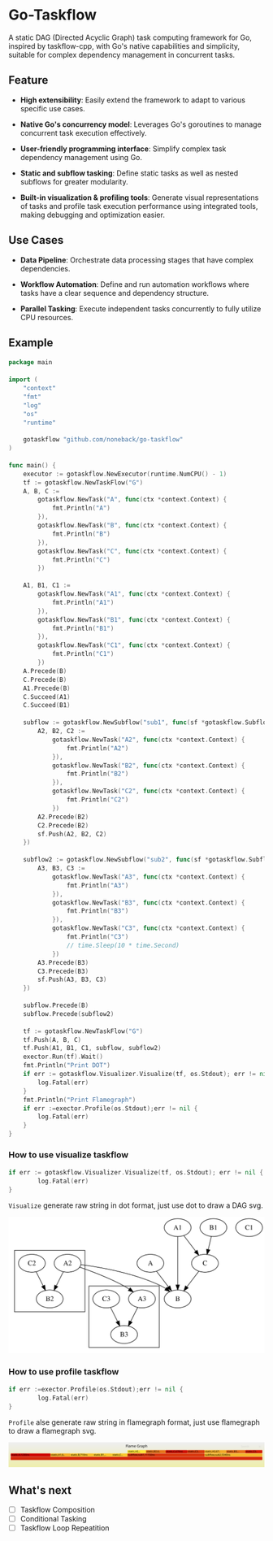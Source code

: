 # Go-Taskflow
A static DAG (Directed Acyclic Graph) task computing framework for Go, inspired by taskflow-cpp, with Go's native capabilities and simplicity, suitable for complex dependency management in concurrent tasks.

## Feature
- **High extensibility**: Easily extend the framework to adapt to various specific use cases.

- **Native Go's concurrency model**: Leverages Go's goroutines to manage concurrent task execution effectively.

- **User-friendly programming interface**: Simplify complex task dependency management using Go.

- **Static and subflow tasking**: Define static tasks as well as nested subflows for greater modularity.

- **Built-in visualization & profiling tools**: Generate visual representations of tasks and profile task execution performance using integrated tools, making debugging and optimization easier.

## Use Cases

- **Data Pipeline**: Orchestrate data processing stages that have complex dependencies.

- **Workflow Automation**: Define and run automation workflows where tasks have a clear sequence and dependency structure.

- **Parallel Tasking**: Execute independent tasks concurrently to fully utilize CPU resources.

## Example
```go
package main

import (
	"context"
	"fmt"
	"log"
	"os"
	"runtime"

	gotaskflow "github.com/noneback/go-taskflow"
)

func main() {
	executor := gotaskflow.NewExecutor(runtime.NumCPU() - 1)
	tf := gotaskflow.NewTaskFlow("G")
	A, B, C :=
		gotaskflow.NewTask("A", func(ctx *context.Context) {
			fmt.Println("A")
		}),
		gotaskflow.NewTask("B", func(ctx *context.Context) {
			fmt.Println("B")
		}),
		gotaskflow.NewTask("C", func(ctx *context.Context) {
			fmt.Println("C")
		})

	A1, B1, C1 :=
		gotaskflow.NewTask("A1", func(ctx *context.Context) {
			fmt.Println("A1")
		}),
		gotaskflow.NewTask("B1", func(ctx *context.Context) {
			fmt.Println("B1")
		}),
		gotaskflow.NewTask("C1", func(ctx *context.Context) {
			fmt.Println("C1")
		})
	A.Precede(B)
	C.Precede(B)
	A1.Precede(B)
	C.Succeed(A1)
	C.Succeed(B1)

	subflow := gotaskflow.NewSubflow("sub1", func(sf *gotaskflow.Subflow) {
		A2, B2, C2 :=
			gotaskflow.NewTask("A2", func(ctx *context.Context) {
				fmt.Println("A2")
			}),
			gotaskflow.NewTask("B2", func(ctx *context.Context) {
				fmt.Println("B2")
			}),
			gotaskflow.NewTask("C2", func(ctx *context.Context) {
				fmt.Println("C2")
			})
		A2.Precede(B2)
		C2.Precede(B2)
		sf.Push(A2, B2, C2)
	})

	subflow2 := gotaskflow.NewSubflow("sub2", func(sf *gotaskflow.Subflow) {
		A3, B3, C3 :=
			gotaskflow.NewTask("A3", func(ctx *context.Context) {
				fmt.Println("A3")
			}),
			gotaskflow.NewTask("B3", func(ctx *context.Context) {
				fmt.Println("B3")
			}),
			gotaskflow.NewTask("C3", func(ctx *context.Context) {
				fmt.Println("C3")
				// time.Sleep(10 * time.Second)
			})
		A3.Precede(B3)
		C3.Precede(B3)
		sf.Push(A3, B3, C3)
	})

	subflow.Precede(B)
	subflow.Precede(subflow2)

	tf := gotaskflow.NewTaskFlow("G")
	tf.Push(A, B, C)
	tf.Push(A1, B1, C1, subflow, subflow2)
	exector.Run(tf).Wait()
	fmt.Println("Print DOT")
	if err := gotaskflow.Visualizer.Visualize(tf, os.Stdout); err != nil {
		log.Fatal(err)
	}
	fmt.Println("Print Flamegraph")
	if err :=exector.Profile(os.Stdout);err != nil {
		log.Fatal(err)
	}
}
```
### How to use visualize taskflow
```go
if err := gotaskflow.Visualizer.Visualize(tf, os.Stdout); err != nil {
		log.Fatal(err)
}
```
`Visualize` generate raw string in dot format, just use dot to draw a DAG svg.

![dot](https://raw.githubusercontent.com/noneback/images/ae31f3ea57f3f1b8d4cf94300a5ff502b2340214/graphviz.svg)
### How to use profile taskflow
```go
if err :=exector.Profile(os.Stdout);err != nil {
		log.Fatal(err)
}
```

`Profile` alse generate raw string in flamegraph format, just use flamegraph to draw a flamegraph svg.

![flg](https://raw.githubusercontent.com/noneback/images/ae31f3ea57f3f1b8d4cf94300a5ff502b2340214/t.svg)
## What's next
- [ ] Taskflow Composition
- [ ] Conditional Tasking
- [ ] Taskflow Loop Repeatition
